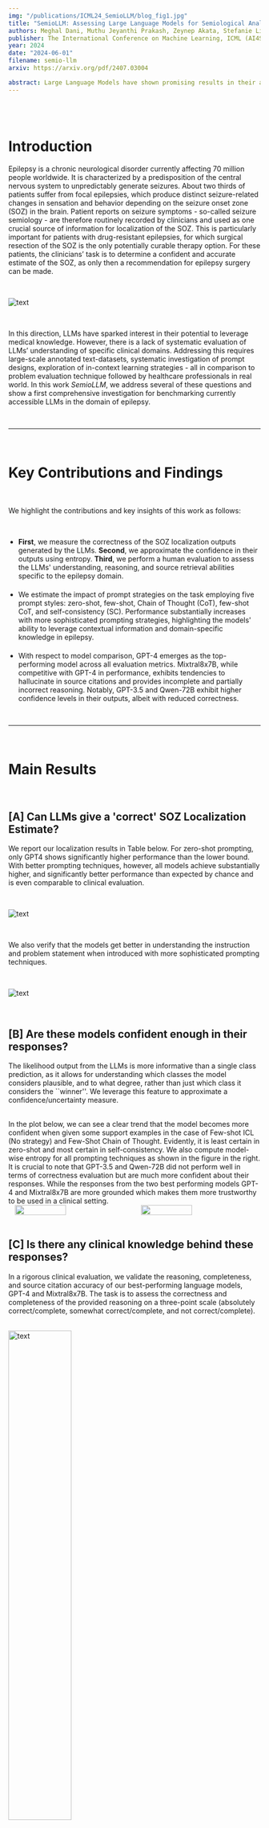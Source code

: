 ```yaml
---
img: "/publications/ICML24_SemioLLM/blog_fig1.jpg"
title: "SemioLLM: Assessing Large Language Models for Semiological Analysis in Epilepsy Research"
authors: Meghal Dani, Muthu Jeyanthi Prakash, Zeynep Akata, Stefanie Liebe
publisher: The International Conference on Machine Learning, ICML (AI4Science Workshop)
year: 2024
date: "2024-06-01"
filename: semio-llm
arxiv: https://arxiv.org/pdf/2407.03004

abstract: Large Language Models have shown promising results in their ability to encode general medical knowledge in standard medical questionanswering datasets. However, their potential application in clinical practice requires evaluation in domain-specific tasks, where benchmarks are largely missing. In this study semioLLM, we test the ability of state-of-the-art LLMs (GPT3.5, GPT-4, Mixtral 8x7B, and Qwen-72chat) to leverage their internal knowledge and reasoning for epilepsy diagnosis. Specifically, we obtain likelihood estimates linking unstructured text descriptions of seizures to seizure-generating brain regions, using an annotated clinical database containing 1269 entries. We evaluate the LLM’s performance, confidence, reasoning, and citation abilities in comparison to clinical evaluation. Models achieve above-chance classification performance with prompt engineering significantly improving their outcome, with some models achieving closeto-clinical performance and reasoning. However, our analyses also reveal significant pitfalls with several models being overly confident while showing poor performance, as well as exhibiting citation errors and hallucinations. In summary, our work provides the first extensive benchmark comparing current SOTA LLMs in the medical domain of epilepsy and highlights their ability to leverage unstructured texts from patients’ medical history to aid diagnostic processes in healthcare.
---
```



</br>

</br>

# Introduction
Epilepsy is a chronic neurological disorder currently affecting 70 million people worldwide. It is characterized by a predisposition of the central nervous system to unpredictably generate seizures. About two thirds of patients suffer from focal epilepsies, which produce distinct seizure-related changes in sensation and behavior depending on the seizure onset zone (SOZ) in the brain. Patient reports on seizure symptoms - so-called seizure semiology - are therefore routinely recorded by clinicians and used as one crucial source of information for localization of the SOZ.  This is particularly important for patients with drug-resistant epilepsies, for which surgical resection of the SOZ is the only potentially curable therapy option. For these patients, the clinicians’ task is to determine a confident and accurate estimate of the SOZ, as only then a recommendation for epilepsy surgery can be made.

</br>

![text](/publications/ICML24_SemioLLM/intro_fig.png)

</br>

In this direction, LLMs have sparked interest in their potential to leverage medical knowledge. However, there is a lack of systematic evaluation of LLMs’ understanding of specific clinical domains. Addressing this requires large-scale annotated text-datasets, systematic investigation of prompt designs, exploration of in-context learning strategies - all in comparison to problem evaluation technique followed by healthcare professionals in real world. In this work *SemioLLM*, we address several of these questions and show a first comprehensive investigation for benchmarking currently accessible LLMs in the domain of epilepsy.

</br>

---

</br>

# Key Contributions and Findings

</br>

We highlight the contributions and key insights of this work as follows: 

</br>

<!-- * __First__, we measure the correctness of the SOZ localization outputs generated by the LLMs. __Second__, we approximate the confidence in their outputs using entropy. __Third__, we perform a human evaluation to assess the LLMs' understanding, reasoning, and source retrieval abilities specific to the epilepsy domain.
* We estimate the impact of prompt strategies on the  task employing five prompt styles: zero-shot, few-shot, Chain of Thought (CoT), few-shot CoT, and self-consistency (SC). Performance substantially increases with more sophisticated prompting strategies, highlighting the models' ability to leverage contextual information and domain-specific knowledge in epilepsy.
* With respect to model comparison, GPT-4 emerges as the top-performing model across all evaluation metrics. Mixtral8x7B, while competitive with GPT-4 in performance, exhibits tendencies to hallucinate in source citations and provides incomplete and partially incorrect reasoning.Notably, GPT-3.5 and Qwen-72B exhibit higher confidence levels in their outputs, albeit with reduced correctness. -->

<ul style="list-style-type: disc; padding-left: 20px;">
    <li style="margin-bottom: 20px;">
        <strong>First</strong>, we measure the correctness of the SOZ localization outputs generated by the LLMs. <strong>Second</strong>, we approximate the confidence in their outputs using entropy. <strong>Third</strong>, we perform a human evaluation to assess the LLMs' understanding, reasoning, and source retrieval abilities specific to the epilepsy domain.
    </li>
    <li style="margin-bottom: 20px;">
        We estimate the impact of prompt strategies on the task employing five prompt styles: zero-shot, few-shot, Chain of Thought (CoT), few-shot CoT, and self-consistency (SC). Performance substantially increases with more sophisticated prompting strategies, highlighting the models' ability to leverage contextual information and domain-specific knowledge in epilepsy.
    </li>
    <li>
        With respect to model comparison, GPT-4 emerges as the top-performing model across all evaluation metrics. Mixtral8x7B, while competitive with GPT-4 in performance, exhibits tendencies to hallucinate in source citations and provides incomplete and partially incorrect reasoning. Notably, GPT-3.5 and Qwen-72B exhibit higher confidence levels in their outputs, albeit with reduced correctness.
    </li>
</ul>

</br>

---

</br>

# Main Results

</br>

## [A] Can LLMs give a 'correct' SOZ Localization Estimate? 

We report our localization results in Table below. For zero-shot prompting, only GPT4 shows significantly higher performance than the lower bound. With better prompting techniques, however, all models achieve substantially higher, and significantly better performance than expected by chance and is even comparable to clinical evaluation. 

</br>

![text](/publications/ICML24_SemioLLM/main_table.png)

</br>

We also verify that the models get better in understanding the instruction and problem statement when introduced with more sophisticated prompting techniques. 

</br>

![text](/publications/ICML24_SemioLLM/main_box_plot.png)

</br>

## [B] Are these models confident enough in their responses?

The likelihood output from the LLMs is more informative than a single class prediction, as it allows for understanding which classes the model considers plausible, and to what degree, rather than just which class it considers the ``winner''. We leverage this feature to approximate a confidence/uncertainty measure.

</br>
In the plot below, we can see a clear trend that the model becomes more confident when given some support examples in the case of Few-shot ICL (No strategy) and Few-Shot Chain of Thought. Evidently, it is least certain in zero-shot and most certain in self-consistency. We also compute model-wise entropy for all prompting techniques as shown in the figure in the right. It is crucial to note that GPT-3.5 and Qwen-72B did not perform well in terms of correctness evaluation but are much more confident about their responses. While the responses from the two best performing models GPT-4 and Mixtral8x7B are more grounded which makes them more trustworthy to be used in a clinical setting.

<div style="display: flex; justify-content: space-around; align-items: center;">
  <img src="/publications/ICML24_SemioLLM/uncertainity_box_plot.png"  style="width: 45%;">
  <img src="/publications/ICML24_SemioLLM/uncertainity_model_wise.png" style="width: 45%;">
</div>

</br>

## [C] Is there any clinical knowledge behind these responses?
In a rigorous clinical evaluation, we validate the reasoning, completeness, and source citation accuracy of our best-performing language models, GPT-4 and Mixtral8x7B. The task is to assess the correctness and completeness of the provided reasoning on a three-point scale (absolutely correct/complete, somewhat correct/complete, and not correct/complete). 

</br>

<img src="/publications/ICML24_SemioLLM/clinician_corr_comp.png" alt="text" width="50%">

</br>

Additionally, we verify whether the sources cited by the models are correct or not. We only consider the source to be accurate if the author list, and exact title match verbatim. 

</br>

<img src="/publications/ICML24_SemioLLM/source_citation_assessment.png" alt="text" width="50%">

</br>

---

# Conclusion

In summary, our analyses provide evidence for the potential applicability of LLMs outside of the vastly used use case of standard medical QA datsets. In the domain of epilepsy, we show their potential contribution to improving the efficiency of diagnostic processes and treatment planning. Our approach can be extended to other domains, where unstructured text in medical history provides medical diagnostic information that can be verified using ground-truth datasets. Overall, our work contributes to the ongoing development and refinement of reliable and trustworthy language models for domain-specific applications, facilitating a comprehensive understanding of the models' performance and their potential for real-world use cases in the medical domain.